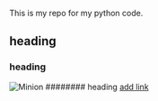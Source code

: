 This is my repo for my python code.

## heading
### heading
 
![Minion](https://octodex.github.com/images/minion.png)
######## heading
[add link](http://dev.nodeca.com)
